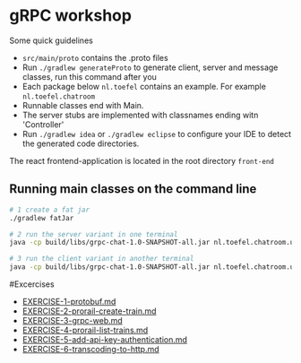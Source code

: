 # gRPC workshop

Some quick guidelines
* `src/main/proto` contains the .proto files   
* Run `./gradlew generateProto` to generate client, server and message classes, run this command after you  
* Each package below `nl.toefel` contains an example. For example `nl.toefel.chatroom`
* Runnable classes end with Main.
* The server stubs are implemented with classnames ending witn 'Controller'
* Run `./gradlew idea` or `./gradlew eclipse` to configure your IDE to detect the generated code directories.
     
The react frontend-application is located in the root directory `front-end`
     
## Running main classes on the command line

```bash
# 1 create a fat jar
./gradlew fatJar 

# 2 run the server variant in one terminal 
java -cp build/libs/grpc-chat-1.0-SNAPSHOT-all.jar nl.toefel.chatroom.unsecure.UnsecureChatroomClientMain

# 3 run the client variant in another terminal
java -cp build/libs/grpc-chat-1.0-SNAPSHOT-all.jar nl.toefel.chatroom.unsecure.UnsecureChatroomClientMain

```
     
#Excercises

 * [EXERCISE-1-protobuf.md](EXERCISE-1-protobuf.md)
 * [EXERCISE-2-prorail-create-train.md](EXERCISE-2-prorail-create-train.md)
 * [EXERCISE-3-grpc-web.md](EXERCISE-3-grpc-web.md)
 * [EXERCISE-4-prorail-list-trains.md](EXERCISE-4-prorail-list-trains.md)
 * [EXERCISE-5-add-api-key-authentication.md](EXERCISE-5-add-api-key-authentication.md)
 * [EXERCISE-6-transcoding-to-http.md](EXERCISE-6-transcoding-to-http.md)

 